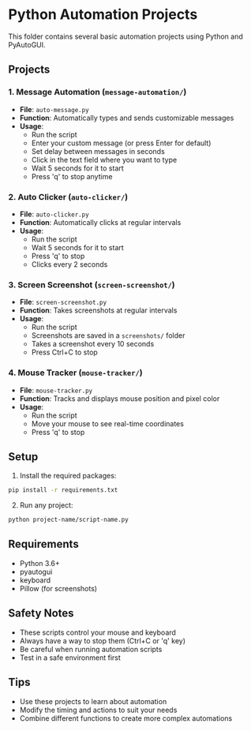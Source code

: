 # Python Automation Projects

This folder contains several basic automation projects using Python and PyAutoGUI.

## Projects

### 1. Message Automation (`message-automation/`)
- **File**: `auto-message.py`
- **Function**: Automatically types and sends customizable messages
- **Usage**: 
  - Run the script
  - Enter your custom message (or press Enter for default)
  - Set delay between messages in seconds
  - Click in the text field where you want to type
  - Wait 5 seconds for it to start
  - Press 'q' to stop anytime

### 2. Auto Clicker (`auto-clicker/`)
- **File**: `auto-clicker.py`
- **Function**: Automatically clicks at regular intervals
- **Usage**: 
  - Run the script
  - Wait 5 seconds for it to start
  - Press 'q' to stop
  - Clicks every 2 seconds

### 3. Screen Screenshot (`screen-screenshot/`)
- **File**: `screen-screenshot.py`
- **Function**: Takes screenshots at regular intervals
- **Usage**:
  - Run the script
  - Screenshots are saved in a `screenshots/` folder
  - Takes a screenshot every 10 seconds
  - Press Ctrl+C to stop

### 4. Mouse Tracker (`mouse-tracker/`)
- **File**: `mouse-tracker.py`
- **Function**: Tracks and displays mouse position and pixel color
- **Usage**:
  - Run the script
  - Move your mouse to see real-time coordinates
  - Press 'q' to stop

## Setup

1. Install the required packages:
```bash
pip install -r requirements.txt
```

2. Run any project:
```bash
python project-name/script-name.py
```

## Requirements

- Python 3.6+
- pyautogui
- keyboard
- Pillow (for screenshots)

## Safety Notes

- These scripts control your mouse and keyboard
- Always have a way to stop them (Ctrl+C or 'q' key)
- Be careful when running automation scripts
- Test in a safe environment first

## Tips

- Use these projects to learn about automation
- Modify the timing and actions to suit your needs
- Combine different functions to create more complex automations
